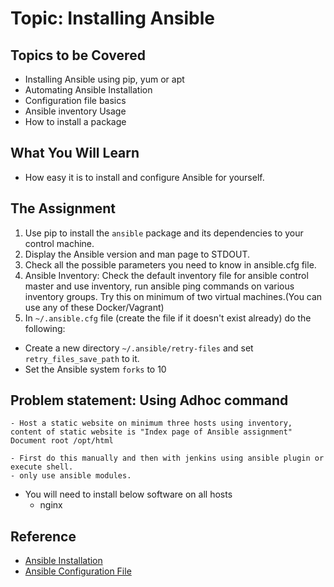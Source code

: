 # Topic: Installing Ansible

## Topics to be Covered

* Installing Ansible using pip, yum or apt
* Automating Ansible Installation
* Configuration file basics
* Ansible inventory Usage 
* How to install a package

## What You Will Learn

* How easy it is to install and configure Ansible for yourself.

## The Assignment

1. Use pip to install the `ansible` package and its dependencies to your control machine.
1. Display the Ansible version and man page to STDOUT.
1. Check all the possible parameters you need to know in ansible.cfg file.
1. Ansible Inventory: Check the default inventory file for ansible control master and use inventory, run ansible ping commands on various inventory groups. Try this on minimum of two virtual machines.(You can use any of these Docker/Vagrant)
1. In `~/.ansible.cfg` file (create the file if it doesn't exist already) do the following:
  * Create a new directory `~/.ansible/retry-files` and set `retry_files_save_path` to it.
  * Set the Ansible system `forks` to 10

## Problem statement: Using Adhoc command
```
- Host a static website on minimum three hosts using inventory, content of static website is "Index page of Ansible assignment"
Document root /opt/html

- First do this manually and then with jenkins using ansible plugin or execute shell.
- only use ansible modules.
````
 * You will need to install below software on all hosts
    * nginx


 

## Reference

* [Ansible Installation](http://docs.ansible.com/ansible/intro_installation.html)
* [Ansible Configuration File](http://docs.ansible.com/ansible/intro_configuration.html)
